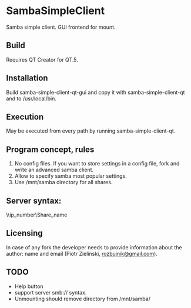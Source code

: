 # SambaSimpleClient
Samba simple client. GUI frontend for mount.

## Build
Requires QT Creator for QT.5.

## Installation
Build samba-simple-client-qt-gui and copy it with samba-simple-client-qt and to /usr/local/bin.

## Execution
May be executed from every path by running samba-simple-client-qt.

## Program concept, rules
1. No config files. If you want to store settings in a config file, fork and write an advanced samba client.
2. Allow to specify samba most popular settings.
3. Use /mnt/samba directory for all shares.

## Server syntax:
\\\\ip\_number\Share\_name

## Licensing
In case of any fork the developer needs to provide information about the author: name and email (Piotr Zieliński, rozbujnik@gmail.com).

## TODO
* Help button
* support server smb:// syntax.
* Unmounting should remove directory from /mnt/samba/


